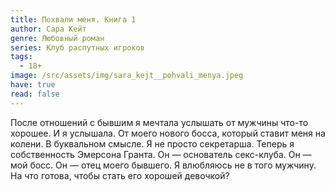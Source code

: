 ```yaml
---
title: Похвали меня. Книга 1
author: Сара Кейт
genre: Любовный роман
series: Клуб распутных игроков
tags:
  - 18+
image: /src/assets/img/sara_kejt__pohvali_menya.jpeg
have: true
read: false
---
```

После отношений с бывшим я мечтала услышать от мужчины что-то хорошее. И я услышала. От моего нового босса, который ставит меня на колени. В буквальном смысле. Я не просто секретарша. Теперь я собственность Эмерсона Гранта. Он — основатель секс-клуба. Он — мой босс. Он — отец моего бывшего. Я влюбляюсь не в того мужчину. На что готова, чтобы стать его хорошей девочкой?

